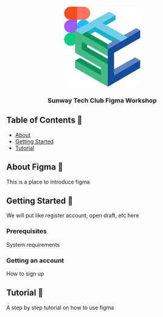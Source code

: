 <p align="center">
  <a href="" rel="noopener">
 <img width=200px src="./SVG_LOGO.png" alt="Project logo"></a>
</p>

<h3 align="center">Sunway Tech Club Figma Workshop</h3>

## Table of Contents 📝

- [About](#about)
- [Getting Started](#getting_started)
- [Tutorial](#tutorial)

## About Figma 🧐 <a name = "about"></a>

This is a place to introduce figma

## Getting Started 🏁 <a name = "getting_started"></a>

We will put like register account, open draft, etc here

### Prerequisites

System requirements

### Getting an account

How to sign up

## Tutorial 🎈 <a name="tutorial"></a>

A step by step tutorial on how to use figma

